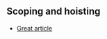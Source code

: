 ## Scoping and hoisting

- [Great article](http://www.adequatelygood.com/JavaScript-Scoping-and-Hoisting.html)
